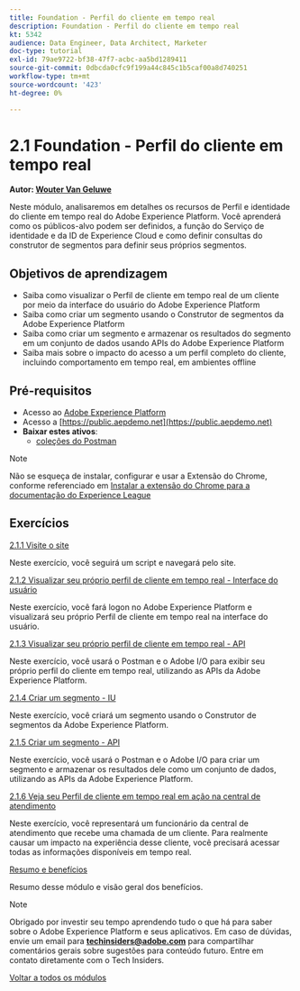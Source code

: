 ```yaml
---
title: Foundation - Perfil do cliente em tempo real
description: Foundation - Perfil do cliente em tempo real
kt: 5342
audience: Data Engineer, Data Architect, Marketer
doc-type: tutorial
exl-id: 79ae9722-bf38-47f7-acbc-aa5bd1289411
source-git-commit: 0dbcda0cfc9f199a44c845c1b5caf00a8d740251
workflow-type: tm+mt
source-wordcount: '423'
ht-degree: 0%

---
```


# 2.1 Foundation - Perfil do cliente em tempo real

**Autor: [Wouter Van Geluwe](https://www.linkedin.com/in/woutervangeluwe/)**

Neste módulo, analisaremos em detalhes os recursos de Perfil e identidade do cliente em tempo real do Adobe Experience Platform. Você aprenderá como os públicos-alvo podem ser definidos, a função do Serviço de identidade e da ID de Experience Cloud e como definir consultas do construtor de segmentos para definir seus próprios segmentos.

## Objetivos de aprendizagem

- Saiba como visualizar o Perfil de cliente em tempo real de um cliente por meio da interface do usuário do Adobe Experience Platform
- Saiba como criar um segmento usando o Construtor de segmentos da Adobe Experience Platform
- Saiba como criar um segmento e armazenar os resultados do segmento em um conjunto de dados usando APIs do Adobe Experience Platform
- Saiba mais sobre o impacto do acesso a um perfil completo do cliente, incluindo comportamento em tempo real, em ambientes offline

## Pré-requisitos

- Acesso ao [Adobe Experience Platform](https://experience.adobe.com/platform)
- Acesso a [https://public.aepdemo.net](https://public.aepdemo.net)
- **Baixar estes ativos**:
   - [coleções do Postman](./../../../assets/postman/postman_profile.zip)

>[!NOTE]
>
>Não se esqueça de instalar, configurar e usar a Extensão do Chrome, conforme referenciado em [Instalar a extensão do Chrome para a documentação do Experience League](../../gettingstarted/gettingstarted/ex1.md)

## Exercícios

[2.1.1 Visite o site](./ex1.md)

Neste exercício, você seguirá um script e navegará pelo site.

[2.1.2 Visualizar seu próprio perfil de cliente em tempo real - Interface do usuário](./ex2.md)

Neste exercício, você fará logon no Adobe Experience Platform e visualizará seu próprio Perfil de cliente em tempo real na interface do usuário.

[2.1.3 Visualizar seu próprio perfil de cliente em tempo real - API](./ex3.md)

Neste exercício, você usará o Postman e o Adobe I/O para exibir seu próprio perfil do cliente em tempo real, utilizando as APIs da Adobe Experience Platform.

[2.1.4 Criar um segmento - IU](./ex4.md)

Neste exercício, você criará um segmento usando o Construtor de segmentos da Adobe Experience Platform.

[2.1.5 Criar um segmento - API](./ex5.md)

Neste exercício, você usará o Postman e o Adobe I/O para criar um segmento e armazenar os resultados dele como um conjunto de dados, utilizando as APIs da Adobe Experience Platform.

[2.1.6 Veja seu Perfil de cliente em tempo real em ação na central de atendimento](./ex6.md)

Neste exercício, você representará um funcionário da central de atendimento que recebe uma chamada de um cliente. Para realmente causar um impacto na experiência desse cliente, você precisará acessar todas as informações disponíveis em tempo real.

[Resumo e benefícios](./summary.md)

Resumo desse módulo e visão geral dos benefícios.

>[!NOTE]
>
>Obrigado por investir seu tempo aprendendo tudo o que há para saber sobre o Adobe Experience Platform e seus aplicativos. Em caso de dúvidas, envie um email para **techinsiders@adobe.com** para compartilhar comentários gerais sobre sugestões para conteúdo futuro. Entre em contato diretamente com o Tech Insiders.

[Voltar a todos os módulos](../../../overview.md)
